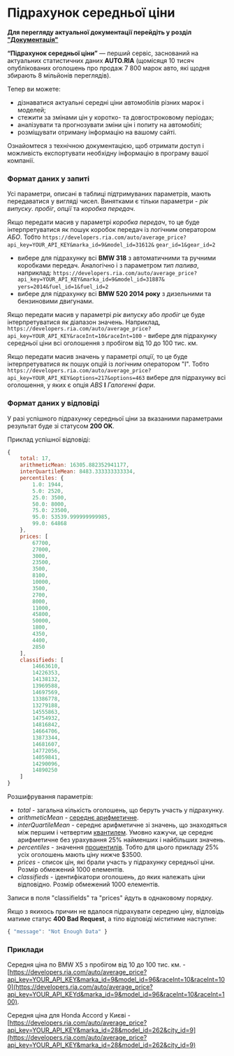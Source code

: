 # Підрахунок середньої ціни

 **Для перегляду актуальної документації перейдіть у розділ ["Документація"](https://developers.ria.com/docs/)**
 
 **“Підрахунок середньої ціни”** — 
 перший сервіс, заснований на актуальних статистичних даних **AUTO.RIA** (щомісяця 10 тисяч опублікованих оголошень про продаж 7 800 марок авто, які щодня збирають 8 мільйонів переглядів).
 
 Тепер ви можете:
 * дізнаватися актуальні середні ціни автомобілів різних марок і моделей; 
 * стежити за змінами цін у коротко- та довгостроковому періодах;
 * аналізувати та прогнозувати зміни цін і попиту на автомобілі;
 * розміщувати отриману інформацію на вашому сайті.
 
 
 
 Ознайомтеся з технічною документацією, щоб отримати доступ і можливість експортувати необхідну інформацію в програму вашої компанії.
 
 
### Формат даних у запиті

Усі параметри, описані в таблиці підтримуваних параметрів, мають передаватися у вигляді чисел. Винятками є тільки параметри - *рік випуску*. *пробіг*, *опції* та *коробка передач*.

Якщо передати масив у параметрі *коробка передач*, то це буде інтерпретуватися як пошук коробок передач із логічним оператором *АБО*. Тобто `https://developers.ria.com/auto/average_price?api_key=YOUR_API_KEY&marka_id=9&model_id=31612&`
`gear_id=1&gear_id=2` 
- вибере для підрахунку всі **BMW 318** з автоматичними та ручними коробками передач. Аналогічно і з параметром *тип палива*, наприклад: `https://developers.ria.com/auto/average_price?api_key=YOUR_API_KEY&marka_id=9&model_id=31887&`
`yers=2014&fuel_id=1&fuel_id=2`
- вибере для підрахунку всі **BMW 520 2014 року** з дизельними та бензиновими двигунами.  

Якщо передати масив у параметрі *рік випуску* або *пробіг* це буде інтерпретуватися як діапазон значень. Наприклад, `https://developers.ria.com/auto/average_price?api_key=YOUR_API_KEY&raceInt=10&raceInt=100` - вибере для підрахунку середньої ціни всі оголошення з пробігом від 10 до 100 тис. км.

Якщо передати масив значень у параметрі *опції*, то це буде інтерпретуватися як пошук опцій із логічним оператором "І". Тобто `https://developers.ria.com/auto/average_price?api_key=YOUR_API_KEY&options=217&options=463` вибере для підрахунку всі оголошення, у яких є опція *ABS* **І** *Галогенні фари*.

### Формат даних у відповіді

У разі успішного підрахунку середньої ціни за вказаними параметрами результат буде зі статусом **200 OK**.

Приклад успішної відповіді:
```javascript
{
    total: 17,
    arithmeticMean: 16305.882352941177,
    interQuartileMean: 8483.333333333334,
    percentiles: {
        1.0: 1944,
        5.0: 2520,
        25.0: 3500,
        50.0: 8000,
        75.0: 23500,
        95.0: 53539.999999999985,
        99.0: 64868
    },
    prices: [
        67700,
        27000,
        3000,
        23500,
        3500,
        8100,
        10000,
        3500,
        2700,
        8000,
        11000,
        45800,
        50000,
        1800,
        4350,
        4400,
        2850
    ],
    classifieds: [
        14663610,
        14226353,
        14138132,
        13969588,
        14697569,
        13386778,
        13279188,
        14555863,
        14754932,
        14816842,
        14664706,
        13873344,
        14681607,
        14772056,
        14059841,
        14290096,
        14890250
    ]
}
```
Розшифрування параметрів:
- *total* - загальна кількість оголошень, що беруть участь у підрахунку.
- *arithmeticMean* - [середнє арифметичне](https://ru.wikipedia.org/wiki/%D0%A1%D1%80%D0%B5%D0%B4%D0%BD%D0%B5%D0%B5_%D0%B0%D1%80%D0%B8%D1%84%D0%BC%D0%B5%D1%82%D0%B8%D1%87%D0%B5%D1%81%D0%BA%D0%BE%D0%B5).
- *interQuartileMean* - середнє арифметичне зі значень, що знаходяться між першим і четвертим [квантилем](https://ru.wikipedia.org/wiki/%D0%9A%D0%B2%D0%B0%D0%BD%D1%82%D0%B8%D0%BB%D1%8C). Умовно кажучи, це середнє арифметичне без урахування 25% найменших і найбільших значень.
- *percentiles* - значення [процентилів](https://ru.wikipedia.org/wiki/%D0%9A%D0%B2%D0%B0%D0%BD%D1%82%D0%B8%D0%BB%D1%8C#.D0.9F.D0.B5.D1.80.D1.86.D0.B5.D0.BD.D1.82.D0.B8.D0.BB.D1.8C). Тобто для цього прикладу 25% усіх оголошень мають ціну нижче $3500.
- *prices* - список цін, які брали участь у підрахунку середньої ціни. Розмір обмежений 1000 елементів.
- *classifieds* - ідентифікатори оголошень, до яких належать ціни відповідно. Розмір обмежений 1000 елементів.

Записи в поля "classifields" та "prices" йдуть в однаковому порядку.

Якщо з якихось причин не вдалося підрахувати середню ціну, відповідь матиме статус **400 Bad Request**, а тіло відповіді міститиме наступне:
```javascript
{ "message": "Not Enough Data" }
```

### Приклади

Середня ціна по BMW X5 з пробігом від 10 до 100 тис. км. - [https://developers.ria.com/auto/average_price?api_key=YOUR_API_KEY&marka_id=9&model_id=96&raceInt=10&raceInt=100](https://developers.ria.com/auto/average_price?api_key=YOUR_API_KEYd&marka_id=9&model_id=96&raceInt=10&raceInt=100).


Середня ціна для Honda Accord у Києві - [https://developers.ria.com/auto/average_price?api_key=YOUR_API_KEY&marka_id=28&model_id=262&city_id=9](https://developers.ria.com/auto/average_price?api_key=YOUR_API_KEY&marka_id=28&model_id=262&city_id=9)
 
